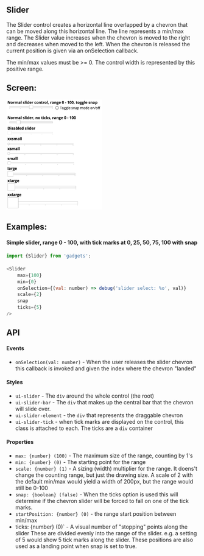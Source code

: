 <a name="module_Slider"></a>

## Slider
The Slider control creates a horizontal line overlapped by a chevron that can
be moved  along this horizontal line.  The line represents a min/max range.
The Slider value increases when the chevron is moved to the right and
decreases when moved to the left.  When the chevron is released the current
position is given via an onSelection callback.

The min/max values must be >= 0.  The control width is represented by this
positive range.

## Screen:
<img src="https://github.com/jmquigley/gadgets/blob/master/images/slider.png" width="50%" />

## Examples:

#### Simple slider, range 0 - 100, with tick marks at 0, 25, 50, 75, 100 with snap
```javascript
import {Slider} from 'gadgets';

<Slider
    max={100}
    min={0}
    onSelection={(val: number) => debug('slider select: %o', val)}
    scale={2}
    snap
    ticks={5}
/>
```

## API
#### Events
- `onSelection(val: number)` - When the user releases the slider chevron this
callback is invoked and given the index where the chevron "landed"

#### Styles
- `ui-slider` - The `div` around the whole control (the root)
- `ui-slider-bar` - The `div` that makes up the central bar that the chevron
will slide over.
- `ui-slider-element` - the `div` that represents the draggable chevron
- `ui-slider-tick` - when tick marks are displayed on the control, this class
is attached to each.  The ticks are a `div` container

#### Properties
- `max: {number} (100)` - The maximum size of the range, counting by 1's
- `min: {number} (0)` - The starting point for the range
- `scale: {number} (1)` - A sizing (width) multiplier for the range.  It doens't
change the counting range, but just the drawing size.  A scale of 2 with the
default min/max would yield a width of 200px, but the range would still be 0-100
- `snap: {boolean} (false)` - When the ticks option is used this will determine
if the chevron slider will be forced to fall on one of the tick marks.
- `startPosition: {number} (0)` - the range start position between min/max
- ticks: {number} (0)` - A visual number of "stopping" points along the slider
These are divided evenly into the range of the slider.  e.g. a setting of 5
would show 5 tick marks along the slider.  These positions are also used as a
landing point when snap is set to true.

